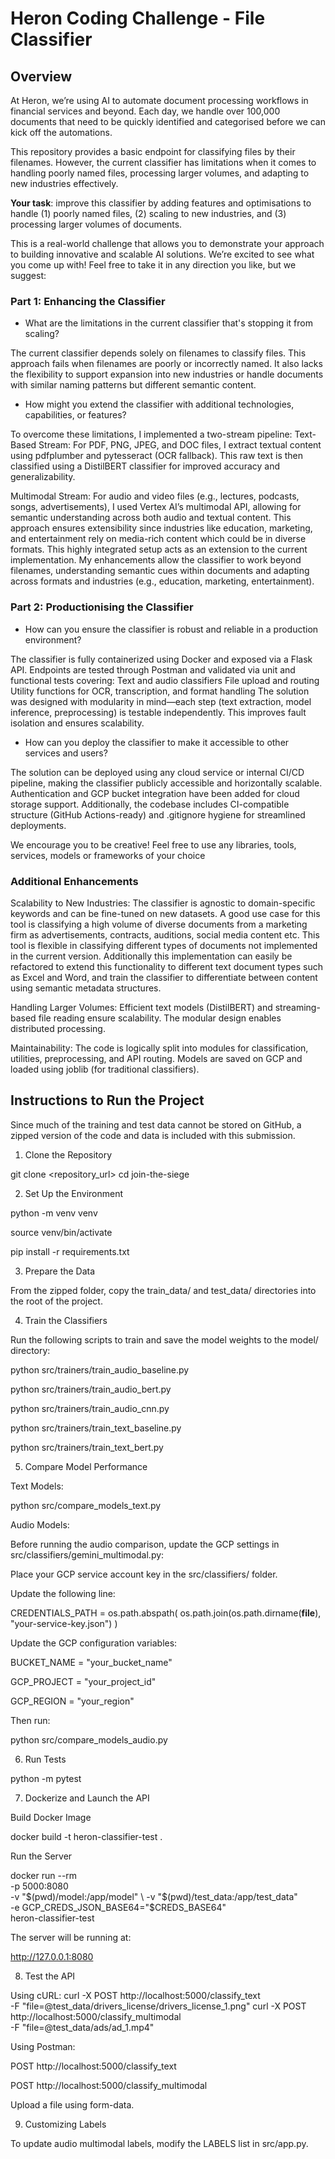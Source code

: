 # Heron Coding Challenge - File Classifier

## Overview

At Heron, we’re using AI to automate document processing workflows in financial services and beyond. Each day, we handle over 100,000 documents that need to be quickly identified and categorised before we can kick off the automations.

This repository provides a basic endpoint for classifying files by their filenames. However, the current classifier has limitations when it comes to handling poorly named files, processing larger volumes, and adapting to new industries effectively.

**Your task**: improve this classifier by adding features and optimisations to handle (1) poorly named files, (2) scaling to new industries, and (3) processing larger volumes of documents.

This is a real-world challenge that allows you to demonstrate your approach to building innovative and scalable AI solutions. We’re excited to see what you come up with! Feel free to take it in any direction you like, but we suggest:


### Part 1: Enhancing the Classifier

- What are the limitations in the current classifier that's stopping it from scaling?

The current classifier depends solely on filenames to classify files. This approach fails when filenames are poorly or incorrectly named. It also lacks the flexibility to support expansion into new industries or handle documents with similar naming patterns but different semantic content.


- How might you extend the classifier with additional technologies, capabilities, or features?

To overcome these limitations, I implemented a two-stream pipeline:
Text-Based Stream: For PDF, PNG, JPEG, and DOC files, I extract textual content using pdfplumber and pytesseract (OCR fallback). This raw text is then classified using a DistilBERT classifier for improved accuracy and generalizability.


Multimodal Stream: For audio and video files (e.g., lectures, podcasts, songs, advertisements), I used Vertex AI’s multimodal API, allowing for semantic understanding across both audio and textual content. This approach ensures extensibility since industries like education, marketing, and entertainment rely on media-rich content which could be in diverse formats. 
This highly integrated setup acts as an extension to the current implementation. My enhancements allow the classifier to work beyond filenames, understanding semantic cues within documents and adapting across formats and industries (e.g., education, marketing, entertainment).



### Part 2: Productionising the Classifier 

- How can you ensure the classifier is robust and reliable in a production environment?

The classifier is fully containerized using Docker and exposed via a Flask API. Endpoints are tested through Postman and validated via unit and functional tests covering:
Text and audio classifiers
File upload and routing
Utility functions for OCR, transcription, and format handling
The solution was designed with modularity in mind—each step (text extraction, model inference, preprocessing) is testable independently. This improves fault isolation and ensures scalability.

- How can you deploy the classifier to make it accessible to other services and users?

The solution can be deployed using any cloud service or internal CI/CD pipeline, making the classifier publicly accessible and horizontally scalable. Authentication and GCP bucket integration have been added for cloud storage support. Additionally, the codebase includes CI-compatible structure (GitHub Actions-ready) and .gitignore hygiene for streamlined deployments.

We encourage you to be creative! Feel free to use any libraries, tools, services, models or frameworks of your choice

### Additional Enhancements

Scalability to New Industries: The classifier is agnostic to domain-specific keywords and can be fine-tuned on new datasets. 
A good use case for this tool is classifying a high volume of diverse documents from a marketing firm as advertisements, contracts, auditions, social media content etc. This tool is flexible in classifying different types of documents not implemented in the current version. Additionally this implementation can easily be refactored to extend this functionality to different text document types such as Excel and Word, and train the classifier to differentiate between content using semantic metadata structures.

Handling Larger Volumes: Efficient text models (DistilBERT) and streaming-based file reading ensure scalability. The modular design enables distributed processing.


Maintainability: The code is logically split into modules for classification, utilities, preprocessing, and API routing. Models are saved on GCP and loaded using joblib (for traditional classifiers).


## Instructions to Run the Project

Since much of the training and test data cannot be stored on GitHub, a zipped version of the code and data is included with this submission.

1. Clone the Repository

git clone <repository_url>
cd join-the-siege

2. Set Up the Environment

python -m venv venv

source venv/bin/activate

pip install -r requirements.txt

3. Prepare the Data

From the zipped folder, copy the train_data/ and test_data/ directories into the root of the project.

4. Train the Classifiers

Run the following scripts to train and save the model weights to the model/ directory:

python src/trainers/train_audio_baseline.py

python src/trainers/train_audio_bert.py

python src/trainers/train_audio_cnn.py

python src/trainers/train_text_baseline.py

python src/trainers/train_text_bert.py

5. Compare Model Performance

Text Models:

python src/compare_models_text.py

Audio Models:

Before running the audio comparison, update the GCP settings in src/classifiers/gemini_multimodal.py:

Place your GCP service account key in the src/classifiers/ folder.

Update the following line:

CREDENTIALS_PATH = os.path.abspath(
    os.path.join(os.path.dirname(__file__), "your-service-key.json")
)

Update the GCP configuration variables:

BUCKET_NAME = "your_bucket_name"

GCP_PROJECT = "your_project_id"

GCP_REGION = "your_region"

Then run:

python src/compare_models_audio.py

6. Run Tests

python -m pytest

7. Dockerize and Launch the API

Build Docker Image

docker build -t heron-classifier-test .

Run the Server

docker run --rm \
  -p 5000:8080 \
  -v "$(pwd)/model:/app/model" \
  -v "$(pwd)/test_data:/app/test_data" \
  -e GCP_CREDS_JSON_BASE64="$CREDS_BASE64" \
  heron-classifier-test

The server will be running at:

http://127.0.0.1:8080

8. Test the API

Using cURL:
curl -X POST http://localhost:5000/classify_text \
  -F "file=@test_data/drivers_license/drivers_license_1.png"
curl -X POST http://localhost:5000/classify_multimodal \
  -F "file=@test_data/ads/ad_1.mp4"

Using Postman:

POST http://localhost:5000/classify_text

POST http://localhost:5000/classify_multimodal

Upload a file using form-data.

9. Customizing Labels

To update audio multimodal labels, modify the LABELS list in src/app.py.
